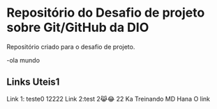 # Repositório do Desafio de projeto sobre Git/GitHub da DIO
Repositório criado para o desafio de projeto.

-ola mundo
## Links Uteis1
Link 1: teste0
12222
Link 2:test
2😹😂
22
Ka
Treinando MD
Hana
O link
